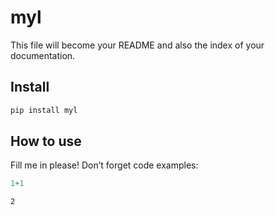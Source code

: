 myl
================

<!-- WARNING: THIS FILE WAS AUTOGENERATED! DO NOT EDIT! -->

This file will become your README and also the index of your
documentation.

## Install

``` sh
pip install myl
```

## How to use

Fill me in please! Don’t forget code examples:

``` python
1+1
```

    2
